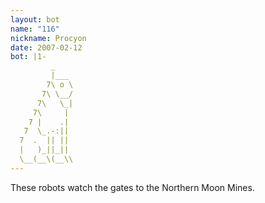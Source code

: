 ```yaml
---
layout: bot
name: "116"
nickname: Procyon
date: 2007-02-12
bot: |1-
         _    
         |___ 
        7\ o \
       7\ \__/
      7\   \_|
     7\     | 
    7 |    .| 
   7  \_.-:|| 
  7  .  || || 
  |   )_||_|| 
  \__(__\(__\\
---
```

These robots watch the gates to the Northern Moon Mines.